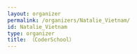 ```yaml
---
layout: organizer
permalink: /organizers/Natalie_Vietnam/
id: Natalie_Vietnam
type: organizer
title: （CoderSchool）
---
```

